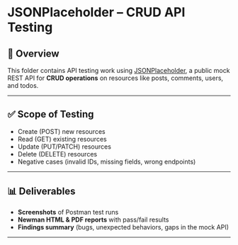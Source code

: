 # JSONPlaceholder – CRUD API Testing

## 📌 Overview  
This folder contains API testing work using [JSONPlaceholder](https://jsonplaceholder.typicode.com/), a public mock REST API for **CRUD operations** on resources like posts, comments, users, and todos.

---

## ✅ Scope of Testing  
- Create (POST) new resources  
- Read (GET) existing resources  
- Update (PUT/PATCH) resources  
- Delete (DELETE) resources  
- Negative cases (invalid IDs, missing fields, wrong endpoints)  

---

## 📊 Deliverables  
- **Screenshots** of Postman test runs  
- **Newman HTML & PDF reports** with pass/fail results  
- **Findings summary** (bugs, unexpected behaviors, gaps in the mock API)  

---

